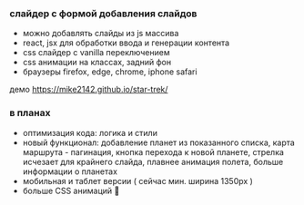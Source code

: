 ### слайдер с формой добавления слайдов

- можно добавлять слайды из js массива
- react, jsx для обработки ввода и генерации контента
- css слайдер с vanilla переключением
- css анимации на классах, задний фон
- браузеры firefox, edge, chrome, iphone safari

демо https://mike2142.github.io/star-trek/

### в планах

- оптимизация кода: логика и стили
- новый функционал: добавление планет из показанного списка, карта маршрута - пагинация, кнопка перехода к новой планете, стрелка исчезает для крайнего слайда, плавнее анимация полета, больше информации о планетах
- мобильная и таблет версии ( сейчас мин. ширина 1350px )
- больше CSS анимаций 🤪
